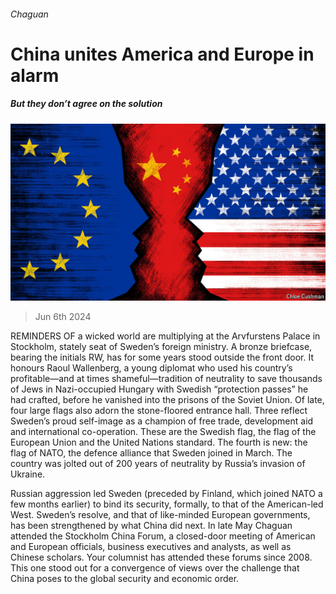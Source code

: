 ###### Chaguan

# China unites America and Europe in alarm 

##### But they don’t agree on the solution 

![image](images/20240608_CND000.jpg) 

> Jun 6th 2024 

REMINDERS OF a wicked world are multiplying at the Arvfurstens Palace in Stockholm, stately seat of Sweden’s foreign ministry. A bronze briefcase, bearing the initials RW, has for some years stood outside the front door. It honours Raoul Wallenberg, a young diplomat who used his country’s profitable—and at times shameful—tradition of neutrality to save thousands of Jews in Nazi-occupied Hungary with Swedish “protection passes” he had crafted, before he vanished into the prisons of the Soviet Union. Of late, four large flags also adorn the stone-floored entrance hall. Three reflect Sweden’s proud self-image as a champion of free trade, development aid and international co-operation. These are the Swedish flag, the flag of the European Union and the United Nations standard. The fourth is new: the flag of NATO, the defence alliance that Sweden joined in March. The country was jolted out of 200 years of neutrality by Russia’s invasion of Ukraine.

Russian aggression led Sweden (preceded by Finland, which joined NATO a few months earlier) to bind its security, formally, to that of the American-led West. Sweden’s resolve, and that of like-minded European governments, has been strengthened by what China did next. In late May Chaguan attended the Stockholm China Forum, a closed-door meeting of American and European officials, business executives and analysts, as well as Chinese scholars. Your columnist has attended these forums since 2008. This one stood out for a convergence of views over the challenge that China poses to the global security and economic order.


